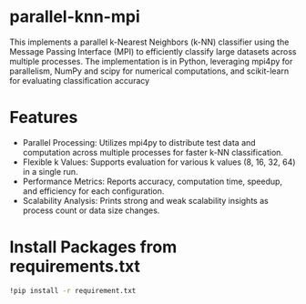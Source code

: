 # parallel-knn-mpi
This  implements a parallel k-Nearest Neighbors (k-NN) classifier using the Message Passing Interface (MPI) to efficiently classify large datasets across multiple processes. The implementation is in Python, leveraging mpi4py for parallelism, NumPy and scipy for numerical computations, and scikit-learn for evaluating classification accuracy
# Features
- Parallel Processing: Utilizes mpi4py to distribute test data and computation across multiple processes for faster k-NN classification.
- Flexible k Values: Supports evaluation for various k values (8, 16, 32, 64) in a single run.
- Performance Metrics: Reports accuracy, computation time, speedup, and efficiency for each configuration.
- Scalability Analysis: Prints strong and weak scalability insights as process count or data size changes.
# Install Packages from requirements.txt 
```bash
!pip install -r requirement.txt
```

